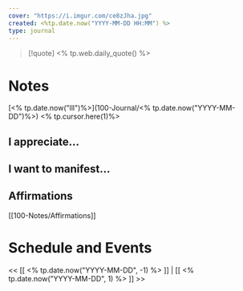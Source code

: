 ```yaml
---
cover: "https://i.imgur.com/ce8zJha.jpg"
created: <%tp.date.now("YYYY-MM-DD HH:MM") %>
type: journal
---
```

>[!quote] <% tp.web.daily_quote() %>

# Notes
[<% tp.date.now("lll")%>](100-Journal/<% tp.date.now("YYYY-MM-DD")%>)
<% tp.cursor.here(1)%>

## I appreciate...


## I want to manifest...


## Affirmations
[[100-Notes/Affirmations]]













# Schedule and Events




<< [[ <% tp.date.now("YYYY-MM-DD", -1) %> ]] | [[ <% tp.date.now("YYYY-MM-DD", 1) %> ]] >>
